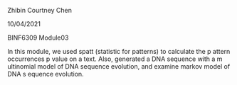 Zhibin Courtney Chen

10/04/2021

BINF6309 Module03


In this module, we used spatt (statistic for patterns) to calculate the p    attern occurrences p value on a text. Also, generated a DNA sequence with a m    ultinomial model of DNA sequence evolution, and examine markov model of DNA s    equence evolution. 

